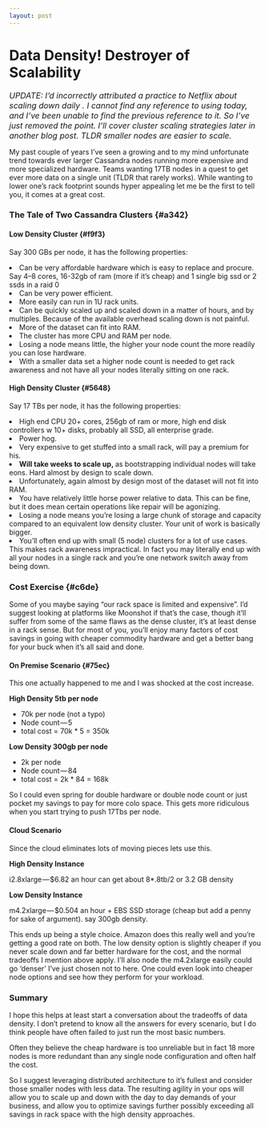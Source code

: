 ```yaml
---
layout: post
---
```

<h1>Data Density! Destroyer of Scalability</h1>
<p id="3e0f">
  <em style="font-size: 16px;">UPDATE: I’d incorrectly attributed a practice to Netflix about scaling down daily . I cannot find any reference to using today, and I’ve been unable to find the previous reference to it. So I’ve just removed the point. I’ll cover cluster scaling strategies later in another blog post. TLDR smaller nodes are easier to scale.</em>
</p>

<p id="6852">
  My past couple of years I’ve seen a growing and to my mind unfortunate trend towards ever larger Cassandra nodes running more expensive and more specialized hardware. Teams wanting 17TB nodes in a quest to get ever more data on a single unit (TLDR that rarely works). While wanting to lower one’s rack footprint sounds hyper appealing let me be the first to tell you, it comes at a great cost.
</p>

### The Tale of Two Cassandra Clusters {#a342}

#### Low Density Cluster {#f9f3}

<p id="5b90">
  Say 300 GBs per node, it has the following properties:
</p>

<li id="099a">
  Can be very affordable hardware which is easy to replace and procure. Say 4–8 cores, 16-32gb of ram (more if it’s cheap) and 1 single big ssd or 2 ssds in a raid 0
</li>
<li id="19fc">
  Can be very power efficient.
</li>
<li id="b35f">
  More easily can run in 1U rack units.
</li>
<li id="6c7c">
  Can be quickly scaled up and scaled down in a matter of hours, and by multiples. Because of the available overhead scaling down is not painful.
</li>
<li id="aff5">
  More of the dataset can fit into RAM.
</li>
<li id="e446">
  The cluster has more CPU and RAM per node.
</li>
<li id="0f69">
  Losing a node means little, the higher your node count the more readily you can lose hardware.
</li>
<li id="ee5c">
  With a smaller data set a higher node count is needed to get rack awareness and not have all your nodes literally sitting on one rack.
</li>

#### High Density Cluster {#5648}

<p id="b3e2">
  Say 17 TBs per node, it has the following properties:
</p>

<li id="4868">
  High end CPU 20+ cores, 256gb of ram or more, high end disk controllers w 10+ disks, probably all SSD, all enterprise grade.
</li>
<li id="be2d">
  Power hog.
</li>
<li id="1942">
  Very expensive to get stuffed into a small rack, will pay a premium for his.
</li>
<li id="d43f">
  <strong>Will take weeks to scale up, </strong>as bootstrapping individual nodes will take eons. Hard almost by design to scale down.
</li>
<li id="ba72">
  Unfortunately, again almost by design most of the dataset will not fit into RAM.
</li>
<li id="8360">
  You have relatively little horse power relative to data. This can be fine, but it does mean certain operations like repair will be agonizing.
</li>
<li id="e68b">
  Losing a node means you’re losing a large chunk of storage and capacity compared to an equivalent low density cluster. Your unit of work is basically bigger.
</li>
<li id="35de">
  You’ll often end up with small (5 node) clusters for a lot of use cases. This makes rack awareness impractical. In fact you may literally end up with all your nodes in a single rack and you’re one network switch away from being down.
</li>

### Cost Exercise {#c6de}

<p id="4a2a">
  Some of you maybe saying “our rack space is limited and expensive”. I’d suggest looking at platforms like Moonshot if that’s the case, though it’ll suffer from some of the same flaws as the dense cluster, it’s at least dense in a rack sense. But for most of you, you’ll enjoy many factors of cost savings in going with cheaper commodity hardware and get a better bang for your buck when it’s all said and done.
</p>

#### On Premise Scenario {#75ec}

<p id="5722">
  <p id="de89">
    This one actually happened to me and I was shocked at the cost increase.
  </p>
  
  <p id="d493">
    <strong>High Density 5tb per node</strong>
  </p>
  
  <ul>
    <li id="1238">
      70k per node (not a typo)
    </li>
    <li id="68b0">
      Node count — 5
    </li>
    <li id="7e2b">
      total cost = 70k * 5 = 350k
    </li>
  </ul>
  
  <p id="472c">
    <strong>Low Density 300gb per node</strong>
  </p>
  
  <ul>
    <li id="8197">
      2k per node
    </li>
    <li id="e632">
      Node count — 84
    </li>
    <li id="1e67">
      total cost = 2k * 84 = 168k
    </li>
  </ul>
  
  <p id="ad74">
    So I could even spring for double hardware or double node count or just pocket my savings to pay for more colo space. This gets more ridiculous when you start trying to push 17Tbs per node.
  </p>
  
  <h4 id="19d5">
    Cloud Scenario
  </h4>
  
  <p id="bd0e">
    Since the cloud eliminates lots of moving pieces lets use this.
  </p>
  
  <p id="e6b0">
    <strong>High Density Instance</strong>
  </p>
  
  <p id="98aa">
    i2.8xlarge — $6.82 an hour can get about 8*.8tb/2 or 3.2 GB density
  </p>
  
  <p id="fa6b">
    <strong>Low Density Instance</strong>
  </p>
  
  <p id="5287">
    m4.2xlarge — $0.504 an hour + EBS SSD storage (cheap but add a penny for sake of argument). say 300gb density.
  </p>
  
  <p id="b605">
    This ends up being a style choice. Amazon does this really well and you’re getting a good rate on both. The low density option is slightly cheaper if you never scale down and far better hardware for the cost, and the normal tradeoffs I mention above apply. I’ll also node the m4.2xlarge easily could go ‘denser’ I’ve just chosen not to here. One could even look into cheaper node options and see how they perform for your workload.
  </p>
  
  <h3 id="d698">
    Summary
  </h3>
  
  <p id="e61d">
    I hope this helps at least start a conversation about the tradeoffs of data density. I don’t pretend to know all the answers for every scenario, but I do think people have often failed to just run the most basic numbers.
  </p>
  
  <p id="8882">
    Often they believe the cheap hardware is too unreliable but in fact 18 more nodes is more redundant than any single node configuration and often half the cost.
  </p>
  
  <p id="45b3">
    So I suggest leveraging distributed architecture to it’s fullest and consider those smaller nodes with less data. The resulting agility in your ops will allow you to scale up and down with the day to day demands of your business, and allow you to optimize savings further possibly exceeding all savings in rack space with the high density approaches.
  </p>
